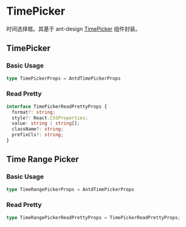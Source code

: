 # TimePicker

时间选择框。其基于 ant-design [TimePicker](https://ant.design/components/time-picker) 组件封装。

## TimePicker

### Basic Usage

```ts
type TimePickerProps = AntdTimePickerProps
```

<code src="./demos/new-demos/time.tsx"></code>

### Read Pretty

```ts
interface TimePickerReadPrettyProps {
  format?: string;
  style?: React.CSSProperties;
  value: string | string[];
  className?: string;
  prefixCls?: string;
}
```

<code src="./demos/new-demos/time-read-pretty.tsx"></code>

## Time Range Picker

### Basic Usage

```ts
type TimeRangePickerProps = AntdTimePickerProps
```

<code src="./demos/new-demos/time-range.tsx"></code>

### Read Pretty

```ts
type TimeRangePickerReadPrettyProps = TimePickerReadPrettyProps;
```

<code src="./demos/new-demos/time-range-read-pretty.tsx"></code>
